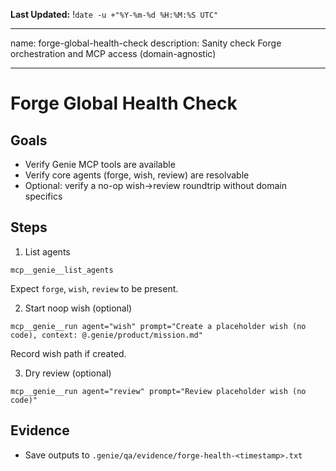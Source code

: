 **Last Updated:** !`date -u +"%Y-%m-%d %H:%M:%S UTC"`

---
name: forge-global-health-check
description: Sanity check Forge orchestration and MCP access (domain-agnostic)

---

# Forge Global Health Check

## Goals
- Verify Genie MCP tools are available
- Verify core agents (forge, wish, review) are resolvable
- Optional: verify a no-op wish→review roundtrip without domain specifics

## Steps
1) List agents
```
mcp__genie__list_agents
```
Expect `forge`, `wish`, `review` to be present.

2) Start noop wish (optional)
```
mcp__genie__run agent="wish" prompt="Create a placeholder wish (no code), context: @.genie/product/mission.md"
```
Record wish path if created.

3) Dry review (optional)
```
mcp__genie__run agent="review" prompt="Review placeholder wish (no code)"
```

## Evidence
- Save outputs to `.genie/qa/evidence/forge-health-<timestamp>.txt`

